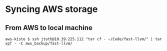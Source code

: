 # Syncing AWS storage

## From AWS to local machine

```
aws-kiste $ ssh jtoth@10.39.225.112 "tar cf - ~/Code/fast-llvm/" | tar xpf - -C aws_backup/fast-llvm/
```
